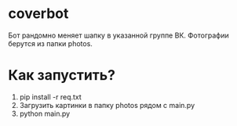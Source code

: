 # coverbot
Бот рандомно меняет шапку в указанной группе ВК. Фотографии берутся из папки photos. 


# Как запустить?
1. pip install -r req.txt
2. Загрузить картинки в папку photos рядом с main.py
3. python main.py
